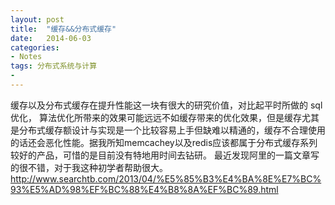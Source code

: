```yaml
---
layout: post
title:  "缓存&&分布式缓存"
date:   2014-06-03
categories: 
- Notes 
tags: 分布式系统与计算
- 
---
```


缓存以及分布式缓存在提升性能这一块有很大的研究价值，对比起平时所做的 sql优化， 算法优化所带来的效果可能远远不如缓存带来的优化效果，但是缓存尤其是分布式缓存额设计与实现是一个比较容易上手但缺难以精通的，缓存不合理使用的话还会恶化性能。据我所知memcachey以及redis应该都属于分布式缓存系列较好的产品，可惜的是目前没有特地用时间去钻研。
最近发现阿里的一篇文章写的很不错，对于我这种初学者帮助很大。
http://www.searchtb.com/2013/04/%E5%85%B3%E4%BA%8E%E7%BC%93%E5%AD%98%EF%BC%88%E4%B8%8A%EF%BC%89.html
